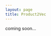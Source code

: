```yaml
---
layout: page
title: Product2Vec
---
```


<div style="clear: both;">

  <p>coming soon...</p>

</div>
